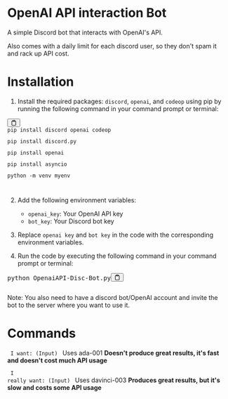 # OpenAI API interaction Bot

A simple Discord bot that interacts with OpenAI's API.
</p>Also comes with a daily limit for each discord user, so they don't spam it and rack up API cost.

<h1>Installation</h1><ol><li>Install the required packages: <code>discord</code>, <code>openai</code>, and <code>codeop</code> using pip by running the following command in your command prompt or terminal:</li></ol><pre><div class="bg-black mb-4 rounded-md"><div class="flex items-center relative text-gray-200 bg-gray-800 px-4 py-2 text-xs font-sans"><button class="flex ml-auto gap-2"><svg stroke="currentColor" fill="none" stroke-width="2" viewBox="0 0 24 24" stroke-linecap="round" stroke-linejoin="round" class="h-4 w-4" height="1em" width="1em" xmlns="http://www.w3.org/2000/svg"><path d="M16 4h2a2 2 0 0 1 2 2v14a2 2 0 0 1-2 2H6a2 2 0 0 1-2-2V6a2 2 0 0 1 2-2h2"></path><rect x="8" y="2" width="8" height="4" rx="1" ry="1"></rect></svg></button></div><div class="p-4 overflow-y-auto"><code class="!whitespace-pre hljs">pip install discord openai codeop</p>pip install discord.py</p>pip install openai
</p>pip install asyncio</p>python -m venv myenv</p>
</code></div></div></pre><ol start="2"><li><p>Add the following environment variables:</p><ul><li><code>openai_key</code>: Your OpenAI API key</li><li><code>bot_key</code>: Your Discord bot key</li></ul></li><li><p>Replace <code>openai key</code> and <code>bot key</code> in the code with the corresponding environment variables.</p></li><li><p>Run the code by executing the following command in your command prompt or terminal:</li></ol><pre><div class="bg-black mb-4 rounded-md"><div class="flex items-center relative text-gray-200 bg-gray-800 px-4 py-2 text-xs font-sans"><span class="">python OpenaiAPI-Disc-Bot.py</span><button class="flex ml-auto gap-2"><svg stroke="currentColor" fill="none" stroke-width="2" viewBox="0 0 24 24" stroke-linecap="round" stroke-linejoin="round" class="h-4 w-4" height="1em" width="1em" xmlns="http://www.w3.org/2000/svg"><path d="M16 4h2a2 2 0 0 1 2 2v14a2 2 0 0 1-2 2H6a2 2 0 0 1-2-2V6a2 2 0 0 1 2-2h2"></path><rect x="8" y="2" width="8" height="4" rx="1" ry="1"></rect></svg></button></div><div class="p-4 overflow-y-auto"><code class="!whitespace-pre hljs language-css"><span class="hljs-selector-tag"></span><span class="hljs-selector-class"></span>
</code></div></div></pre><p>Note: You also need to have a discord bot/OpenAI account and invite the bot to the server where you want to use it.</p></div>

# Commands

<code> I want: (Input) </code> Uses ada-001    <b>Doesn't produce great results, it's fast and doesn't cost much API usage</b> </p>
<code> I really want: (Input) </code> Uses davinci-003    <b>Produces great results, but it's slow and costs some API usage</b>
